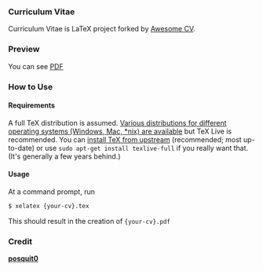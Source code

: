 ### Curriculum Vitae

Curriculum Vitae is LaTeX project forked by [Awesome CV](https://github.com/posquit0/Awesome-CV).

### Preview

You can see [PDF](https://goo.gl/PuWbgv)

### How to Use

#### Requirements

A full TeX distribution is assumed.  [Various distributions for different operating systems (Windows, Mac, \*nix) are available](http://tex.stackexchange.com/q/55437) but TeX Live is recommended.
You can [install TeX from upstream](http://tex.stackexchange.com/q/1092) (recommended; most up-to-date) or use `sudo apt-get install texlive-full` if you really want that.  (It's generally a few years behind.)

#### Usage

At a command prompt, run

```bash
$ xelatex {your-cv}.tex
```

This should result in the creation of ``{your-cv}.pdf``


### Credit

[**posquit0**](https://posquit0.com/)
